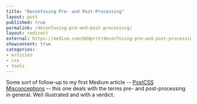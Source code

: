 ```yaml
---
title: "Deconfusing Pre- and Post-Processing"
layout: post
published: true
permalink: /deconfusing-pre-and-post-processing/
layout: redirect
external: https://medium.com/@ddprrt/deconfusing-pre-and-post-processing-d68e3bd078a3
showcontent: true
categories:
- articles
- css
- tools
---
```


Some sort of follow-up to my first Medium article -- [PostCSS Misconceptions](https://medium.com/@ddprrt/postcss-misconceptions-faf5dc5038df) --  this one deals with the terms pre- and post-processing in general. Well illustrated and with a verdict.
